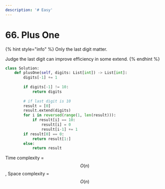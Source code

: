 ```yaml
---
description: '# Easy'
---
```


# 66. Plus One

{% hint style="info" %}
Only the last digit matter.

Judge the last digit can improve efficiency in some extend.
{% endhint %}

```python
class Solution:
    def plusOne(self, digits: List[int]) -> List[int]:
        digits[-1] += 1
        
        if digits[-1] != 10:
            return digits
        
        # if last digit is 10
        result = [0]
        result.extend(digits)
        for i in reversed(range(1, len(result))):
            if result[i] == 10:
                result[i] = 0
                result[i-1] += 1
        if result[0] == 0:
            return result[1:]
        else:
            return result
```

Time complexity = $$O(n)$$ , Space complexity = $$O(n)$$ 

